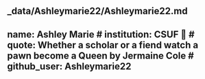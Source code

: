 _data/Ashleymarie22/Ashleymarie22.md
---
name: Ashley Marie #
institution: CSUF 🚩 # 
quote: Whether a scholar or a fiend watch a pawn become a Queen by Jermaine Cole # 
github_user: Ashleymarie22
---
